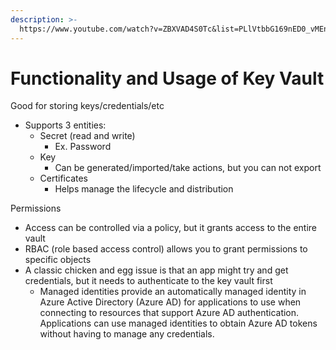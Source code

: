 ```yaml
---
description: >-
  https://www.youtube.com/watch?v=ZBXVAD4S0Tc&list=PLlVtbbG169nED0_vMEniWBQjSoxTsBYS3&index=34
---
```


# Functionality and Usage of Key Vault

Good for storing keys/credentials/etc

* Supports 3 entities:&#x20;
  * Secret (read and write)
    * Ex. Password
  * Key
    * Can be generated/imported/take actions, but you can not export
  * Certificates
    * Helps manage the lifecycle and distribution



Permissions

* Access can be controlled via a policy, but it grants access to the entire vault
* RBAC (role based access control) allows you to grant permissions to specific objects
* A classic chicken and egg issue is that an app might try and get credentials, but it needs to authenticate to the key vault first
  * Managed identities provide an automatically managed identity in Azure Active Directory (Azure AD) for applications to use when connecting to resources that support Azure AD authentication. Applications can use managed identities to obtain Azure AD tokens without having to manage any credentials.
